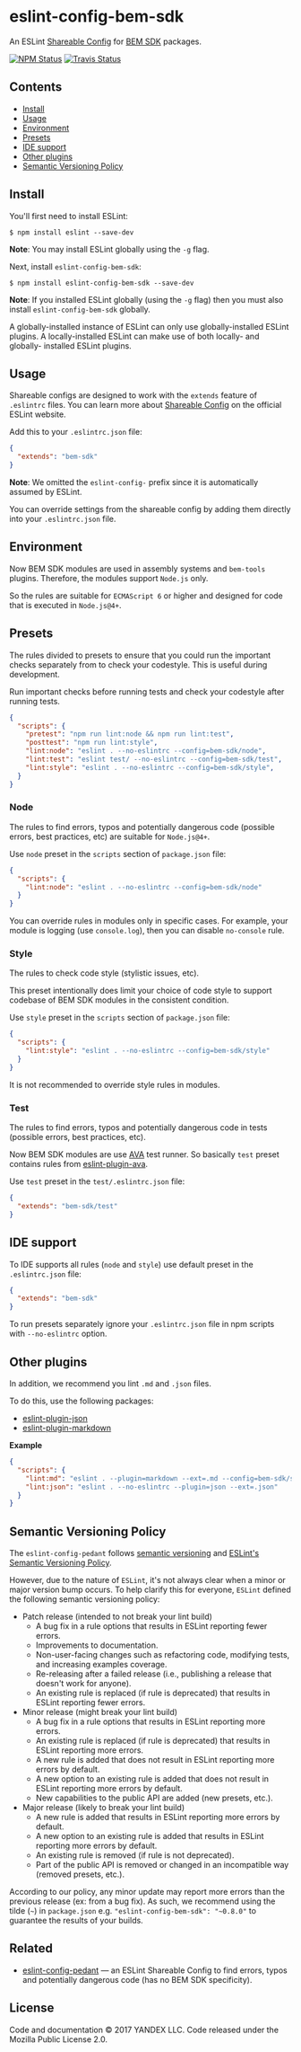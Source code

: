 eslint-config-bem-sdk
=====================

An ESLint [Shareable Config](http://eslint.org/docs/developer-guide/shareable-configs) for [BEM SDK](https://github.com/bem-sdk/) packages.

[![NPM Status][npm-img]][npm]
[![Travis Status][test-img]][travis]

[npm]:          https://www.npmjs.org/package/eslint-config-bem-sdk
[npm-img]:      https://img.shields.io/npm/v/eslint-config-bem-sdk.svg

[travis]:       https://travis-ci.org/bem-sdk/eslint-config-bem-sdk
[test-img]:     https://img.shields.io/travis/bem-sdk/eslint-config-bem-sdk.svg?label=tests

Contents
--------

* [Install](#install)
* [Usage](#usage)
* [Environment](#environment)
* [Presets](#presets)
* [IDE support](#ide-support)
* [Other plugins](#other-plugins)
* [Semantic Versioning Policy](#semantic-versioning-policy)

Install
-------

You'll first need to install ESLint:

```
$ npm install eslint --save-dev
```

**Note**: You may install ESLint globally using the `-g` flag.

Next, install `eslint-config-bem-sdk`:

```
$ npm install eslint-config-bem-sdk --save-dev
```

**Note**: If you installed ESLint globally (using the `-g` flag) then you must also install `eslint-config-bem-sdk` globally.

A globally-installed instance of ESLint can only use globally-installed ESLint plugins. A locally-installed ESLint can make use of both locally- and globally- installed ESLint plugins.

Usage
-----

Shareable configs are designed to work with the `extends` feature of `.eslintrc` files. You can learn more about [Shareable Config](http://eslint.org/docs/developer-guide/shareable-configs) on the official ESLint website.

Add this to your `.eslintrc.json` file:

```json
{
  "extends": "bem-sdk"
}
```

**Note**: We omitted the `eslint-config-` prefix since it is automatically assumed by ESLint.

You can override settings from the shareable config by adding them directly into your `.eslintrc.json` file.

Environment
-----------

Now BEM SDK modules are used in assembly systems and `bem-tools` plugins. Therefore, the modules support `Node.js` only.

So the rules are suitable for `ECMAScript 6` or higher and designed for code that is executed in `Node.js@4+`.

Presets
-------

The rules divided to presets to ensure that you could run the important checks separately from to check your codestyle. This is useful during development.

Run important checks before running tests and check your codestyle after running tests.

```json
{
  "scripts": {
    "pretest": "npm run lint:node && npm run lint:test",
    "posttest": "npm run lint:style",
    "lint:node": "eslint . --no-eslintrc --config=bem-sdk/node",
    "lint:test": "eslint test/ --no-eslintrc --config=bem-sdk/test",
    "lint:style": "eslint . --no-eslintrc --config=bem-sdk/style",
  }
}
```

### Node

The rules to find errors, typos and potentially dangerous code (possible errors, best practices, etc) are suitable for `Node.js@4+`.

Use `node` preset in the `scripts` section of `package.json` file:

```json
{
  "scripts": {
    "lint:node": "eslint . --no-eslintrc --config=bem-sdk/node"
  }
}
```

You can override rules in modules only in specific cases. For example, your module is logging (use `console.log`), then you can disable `no-console` rule.

### Style

The rules to check code style (stylistic issues, etc).

This preset intentionally does limit your choice of code style to support codebase of BEM SDK modules in the consistent condition.

Use `style` preset in the `scripts` section of `package.json` file:

```json
{
  "scripts": {
    "lint:style": "eslint . --no-eslintrc --config=bem-sdk/style"
  }
}
```

It is not recommended to override style rules in modules.

### Test

The rules to find errors, typos and potentially dangerous code in tests (possible errors, best practices, etc).

Now BEM SDK modules are use [AVA](ava) test runner. So basically `test` preset contains rules from [eslint-plugin-ava](ava-plugin).

[ava]: https://github.com/avajs/ava
[ava-plugin]: https://github.com/avajs/eslint-plugin-ava

Use `test` preset in the `test/.eslintrc.json` file:

```json
{
  "extends": "bem-sdk/test"
}
```

IDE support
-----------

To IDE supports all rules (`node` and `style`) use default preset in the `.eslintrc.json` file:

```json
{
  "extends": "bem-sdk"
}
```

To run presets separately ignore your `.eslintrc.json` file in npm scripts with `--no-eslintrc` option.

Other plugins
-------------

In addition, we recommend you lint `.md` and `.json` files.

To do this, use the following packages:

* [eslint-plugin-json](https://github.com/azeemba/eslint-plugin-json)
* [eslint-plugin-markdown](https://github.com/eslint/eslint-plugin-markdown)

**Example**

```json
{
  "scripts": {
    "lint:md": "eslint . --plugin=markdown --ext=.md --config=bem-sdk/style",
    "lint:json": "eslint . --no-eslintrc --plugin=json --ext=.json"
  }
}
```

Semantic Versioning Policy
--------------------------

The `eslint-config-pedant` follows [semantic versioning](semver) and [ESLint's Semantic Versioning Policy](eslint-semver).

[semver]: http://semver.org
[eslint-semver]: https://github.com/eslint/eslint#semantic-versioning-policy

However, due to the nature of `ESLint`, it's not always clear when a minor or major version bump occurs. To help clarify this for everyone, `ESLint` defined the following semantic versioning policy:

* Patch release (intended to not break your lint build)
    * A bug fix in a rule options that results in ESLint reporting fewer errors.
    * Improvements to documentation.
    * Non-user-facing changes such as refactoring code, modifying tests, and increasing examples coverage.
    * Re-releasing after a failed release (i.e., publishing a release that doesn't work for anyone).
    * An existing rule is replaced (if rule is deprecated) that results in ESLint reporting fewer errors.
* Minor release (might break your lint build)
    * A bug fix in a rule options that results in ESLint reporting more errors.
    * An existing rule is replaced (if rule is deprecated) that results in ESLint reporting more errors.
    * A new rule is added that does not result in ESLint reporting more errors by default.
    * A new option to an existing rule is added that does not result in ESLint reporting more errors by default.
    * New capabilities to the public API are added (new presets, etc.).
* Major release (likely to break your lint build)
    * A new rule is added that results in ESLint reporting more errors by default.
    * A new option to an existing rule is added that results in ESLint reporting more errors by default.
    * An existing rule is removed (if rule is not deprecated).
    * Part of the public API is removed or changed in an incompatible way (removed presets, etc.).

According to our policy, any minor update may report more errors than the previous release (ex: from a bug fix). As such, we recommend using the tilde (`~`) in `package.json` e.g. `"eslint-config-bem-sdk": "~0.8.0"` to guarantee the results of your builds.

Related
-------

* [eslint-config-pedant](https://github.com/blond/eslint-config-pedant/) — an ESLint Shareable Config to find errors, typos and potentially dangerous code (has no BEM SDK specificity).

License
-------

Code and documentation © 2017 YANDEX LLC. Code released under the Mozilla Public License 2.0.
